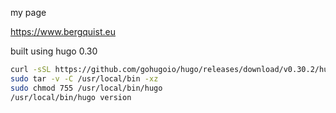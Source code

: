 my page

https://www.bergquist.eu

built using hugo 0.30

```bash
curl -sSL https://github.com/gohugoio/hugo/releases/download/v0.30.2/hugo_0.30.2_Linux-64bit.tar.gz
sudo tar -v -C /usr/local/bin -xz 
sudo chmod 755 /usr/local/bin/hugo 
/usr/local/bin/hugo version
```